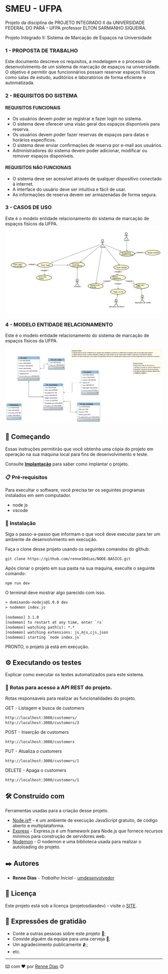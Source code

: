 # SMEU - UFPA
Projeto da disciplina de PROJETO INTEGRADO II da UNIVERSIDADE FEDERAL DO PARÁ - UFPA  professor ELTON SARMANHO SIQUEIRA.

Projeto Integrado II: Sistema de Marcação de
Espaços na Universidade

### 1 - PROPOSTA DE TRABALHO
Este documento descreve os requisitos, a modelagem e o processo de desenvolvimento
de um sistema de marcação de espaços na universidade. O objetivo é
permitir que funcionnários possam reservar espaços físicos como salas de estudo,
auditórios e laboratórios de forma eficiente e automatizada.


### 2 - REQUISITOS DO SISTEMA
#### REQUISITOS FUNCIONAIS
- Os usuários devem poder se registrar e fazer login no sistema.
- O sistema deve oferecer uma visão geral dos espaços disponíveis para reserva.
- Os usuários devem poder fazer reservas de espaços para datas e horários específicos.
- O sistema deve enviar confirmações de reserva por e-mail aos usuários.
- Administradores do sistema devem poder adicionar, modificar ou remover espaços disponíveis.

#### REQUISITOS NÃO FUNCIONAIS
- O sistema deve ser acessível através de qualquer dispositivo conectado á internet.
- A interface do usuário deve ser intuitiva e fácil de usar.
- As informações de reserva devem ser armazenadas de forma segura.


### 3 - CASOS DE USO 
Este é o modelo entidade relacionamento do sistema de marcação de espaços físicos da UFPA.

![solid](docs/casodeuso.jpg)


### 4 - MODELO ENTIDADE RELACIONAMENTO
Este é o modelo entidade relacionamento do sistema de marcação de espaços físicos da UFPA.

![solid](docs/smeu-ufpa.png)

## 🚀 Começando

Essas instruções permitirão que você obtenha uma cópia do projeto em operação na sua máquina local para fins de desenvolvimento e teste.

Consulte **[Implantação](#-implanta%C3%A7%C3%A3o)** para saber como implantar o projeto.

### 📋 Pré-requisitos


Para execultar o software, você precisa ter os seguintes programas instalados em sem computador.
- node js
- vscode

### 🔧 Instalação

Siga o passo-a-passo que informam o que você deve executar para ter um ambiente de desenvolvimento em execução.

Faça o clone desse projeto usando os seguintes comandos do github:

```
git clone https://github.com/renne10dias/NODE-BASICO.git
```

Após clonar o projeto em sua pasta na sua maquina, execulte o seguinte comando:

```
npm run dev
```

O terminal deve mostrar algo parecido com isso.

```
> dominando-nodejs@1.0.0 dev
> nodemon index.js

[nodemon] 3.1.0
[nodemon] to restart at any time, enter `rs`  
[nodemon] watching path(s): *.*
[nodemon] watching extensions: js,mjs,cjs,json
[nodemon] starting `node index.js`
```
PRONTO, o projeto já está em execução.

## ⚙️ Executando os testes

Explicar como executar os testes automatizados para este sistema.

### 🔩 Rotas para acesso a API REST do projeto.

Rotas responsaveis para realizar as funcionalidades do projeto.

GET - Listagem e busca de customers

```
http://localhost:3000/customers/
http://localhost:3000/customers/3
```
POST - Inserção de customers

```
http://localhost:3000/customers
```

PUT - Atualiza o customers

```
http://localhost:3000/customers/1
```

DELETE - Apaga o customers

```
http://localhost:3000/customers/1
```

## 🛠️ Construído com

Ferramentas usadas para a criação desse projeto.

* [Node.js®](https://nodejs.org/en) - é um ambiente de execução JavaScript gratuito, de código aberto e multiplataforma.
* [Express](https://expressjs.com/) - Express.js é um framework para Node.js que fornece recursos mínimos para construção de servidores web.
* [Nodemon](https://www.npmjs.com/package/nodemon) - O nodemon e uma biblioteca usada para realizar o autoloading do projeto.

## ✒️ Autores


* **Renne Dias** - *Trabalho Inicial* - [umdesenvolvedor](https://github.com/linkParaPerfil)


## 📄 Licença

Este projeto está sob a licença (projetosdiasdev) - visite o [SITE](https://projetosdiasdev.com).

## 🎁 Expressões de gratidão

* Conte a outras pessoas sobre este projeto 📢;
* Convide alguém da equipe para uma cerveja 🍺;
* Um agradecimento publicamente 🫂;
* etc.


---
⌨️ com ❤️ por [Renne Dias](https://github.com/renne10dias) 😊
